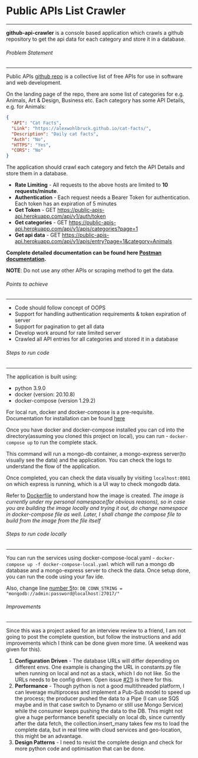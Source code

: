 # Public APIs List Crawler

---

**github-api-crawler** is a console based application which crawls a github repository to get the api data for each category
and store it in a database.


###### Problem Statement

---

Public APIs [github repo](https://github.com/public-apis/public-apis) is a collective list of free APIs for use in
software and web development.

On the landing page of the repo, there are some list of categories for e.g. Animals, Art & Design,
Business etc.
Each category has some API Details, e.g. for Animals:

```json
{
  "API": "Cat Facts",
  "Link": "https://alexwohlbruck.github.io/cat-facts/",
  "Description": "Daily cat facts", 
  "Auth": "No", 
  "HTTPS": "Yes",
  "CORS": "No"
}
```

The application should crawl each category and fetch the API Details and store them in a database.

- **Rate Limiting**  - All requests to the above hosts are limited to **10 requests/minute**.
- **Authentication** - Each request needs a Bearer Token for authentication. Each token has an expiration of 5 minutes
- **Get Token**      - GET https://public-apis-api.herokuapp.com/api/v1/auth/token
- **Get categories** - GET https://public-apis-api.herokuapp.com/api/v1/apis/categories?page=1
- **Get api data**   - GET https://public-apis-api.herokuapp.com/api/v1/apis/entry?page=1&category=Animals


**Complete detailed documentation can be found here 
[Postman documentation](https://documenter.getpostman.com/view/4796420/SzmZczsh?version=latest).**

**NOTE**: Do not use any other APIs or scraping method to get the data.


###### Points to achieve

---

- Code should follow concept of OOPS
- Support for handling authentication requirements & token expiration of server
- Support for pagination to get all data
- Develop work around for rate limited server
- Crawled all API entries for all categories and stored it in a database


###### Steps to run code

---

The application is built using:
- python 3.9.0
- docker (version: 20.10.8)
- docker-compose (version 1.29.2)

For local run, docker and docker-compose is a pre-requisite. Documentation for installation can be found 
[here](https://www.docker.com/get-started) 


Once you have docker and docker-compose installed you can cd into the directory(assuming you cloned this project on local),
you can run - `docker-compose up` to run the complete stack.

This command will run a mongo-db container, a mongo-express server(to visually see the data) and the application. 
You can check the logs to understand the flow of the application.

Once completed, you can check the data visually by visiting `localhost:8081` on which express is running,
which is a UI way to check mongodb data.


Refer to [Dockerfile](https://github.com/priyakdey/github-api-crawler/blob/master/Dockerfile) to understand how the image is created.
*The image is currently under my personal namespace(for obvious reasons), so in case you are building the image locally
and trying it out, do change namespace in docker-compose file as well. Later, I shall change the compose file to build from
the image from the file itself*


###### Steps to run code locally

---

You can run the services using docker-compose-local.yaml - `docker-compose up -f docker-compose-local.yaml`
which will run a mongo db database and a mongo-express server to check the data.
Once setup done, you can run the code using your fav ide.


Also, change line [number 5](https://github.com/priyakdey/github-api-crawler/blob/master/crawler/constants.py#L5)to: 
`DB_CONN_STRING = "mongodb://admin:password@localhost:27017/"`


###### Improvements

---

Since this was a project asked for an interview review to a friend, I am not going to post the complete question,
but follow the instructions and add improvements which I think can be done given more time. (A weekend was given for this).

1. **Configuration Driven** - The database URLs will differ depending on different envs. 
One example is changing the URL in constants.py file when running on local and not as a stack, which I do not like.
So the URLs needs to be config driven. Open issue [#21](https://github.com/priyakdey/github-api-crawler/issues/21))
is there for this.
2. **Performance** - Though python is not a good multithreaded platform, I can leverage multiprocess and implement 
a Pub-Sub model to speed up the process; the producer pushed the data to a Pipe (I can use SQS maybe and in that case
switch to Dynamo or still use Mongo Service) while the consumer keeps pushing the data to the DB. This might not give a huge
performance benefit specially on local db, since currently after the data fetch, the collection.insert_many takes few ms
to load the complete data, but in real time with cloud services and geo-location, this might be an advantage.
3. **Design Patterns** - I need to revist the complete design and check for more python code and optimisation that can be done.

